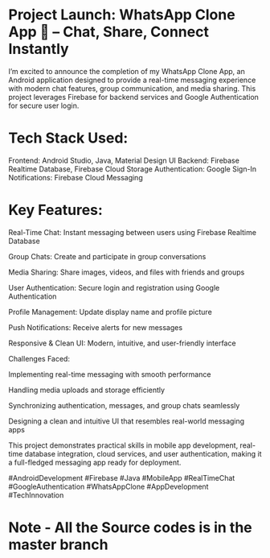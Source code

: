 # Project Launch: WhatsApp Clone App 📱 – Chat, Share, Connect Instantly

I’m excited to announce the completion of my WhatsApp Clone App, an Android application designed to provide a real-time messaging experience with modern chat features, group communication, and media sharing. This project leverages Firebase for backend services and Google Authentication for secure user login.

# Tech Stack Used:

Frontend: Android Studio, Java, Material Design UI
Backend: Firebase Realtime Database, Firebase Cloud Storage
Authentication: Google Sign-In
Notifications: Firebase Cloud Messaging

# Key Features:

Real-Time Chat: Instant messaging between users using Firebase Realtime Database

Group Chats: Create and participate in group conversations

Media Sharing: Share images, videos, and files with friends and groups

User Authentication: Secure login and registration using Google Authentication

Profile Management: Update display name and profile picture

Push Notifications: Receive alerts for new messages

Responsive & Clean UI: Modern, intuitive, and user-friendly interface

Challenges Faced:

Implementing real-time messaging with smooth performance

Handling media uploads and storage efficiently

Synchronizing authentication, messages, and group chats seamlessly

Designing a clean and intuitive UI that resembles real-world messaging apps

This project demonstrates practical skills in mobile app development, real-time database integration, cloud services, and user authentication, making it a full-fledged messaging app ready for deployment.

#AndroidDevelopment #Firebase #Java #MobileApp #RealTimeChat #GoogleAuthentication #WhatsAppClone #AppDevelopment #TechInnovation

# Note - All the Source codes is in the master branch
